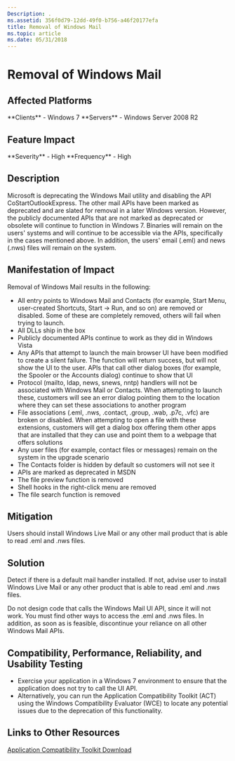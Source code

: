 ```yaml
---
Description: .
ms.assetid: 356f0d79-12dd-49f0-b756-a46f20177efa
title: Removal of Windows Mail
ms.topic: article
ms.date: 05/31/2018
---
```


# Removal of Windows Mail

## Affected Platforms

<dl> **Clients** - Windows 7  
**Servers** - Windows Server 2008 R2  
</dl>

## Feature Impact

<dl> **Severity** - High  
**Frequency** - High  
</dl>

## Description

Microsoft is deprecating the Windows Mail utility and disabling the API CoStartOutlookExpress. The other mail APIs have been marked as deprecated and are slated for removal in a later Windows version. However, the publicly documented APIs that are not marked as deprecated or obsolete will continue to function in Windows 7. Binaries will remain on the users' systems and will continue to be accessible via the APIs, specifically in the cases mentioned above. In addition, the users' email (.eml) and news (.nws) files will remain on the system.

## Manifestation of Impact

Removal of Windows Mail results in the following:

-   All entry points to Windows Mail and Contacts (for example, Start Menu, user-created Shortcuts, Start -> Run, and so on) are removed or disabled. Some of these are completely removed, others will fail when trying to launch.
-   All DLLs ship in the box
-   Publicly documented APIs continue to work as they did in Windows Vista
-   Any APIs that attempt to launch the main browser UI have been modified to create a silent failure. The function will return success, but will not show the UI to the user. APIs that call other dialog boxes (for example, the Spooler or the Accounts dialog) continue to show that UI
-   Protocol (mailto, ldap, news, snews, nntp) handlers will not be associated with Windows Mail or Contacts. When attempting to launch these, customers will see an error dialog pointing them to the location where they can set these associations to another program
-   File associations (.eml, .nws, .contact, .group, .wab, .p7c, .vfc) are broken or disabled. When attempting to open a file with these extensions, customers will get a dialog box offering them other apps that are installed that they can use and point them to a webpage that offers solutions
-   Any user files (for example, contact files or messages) remain on the system in the upgrade scenario
-   The Contacts folder is hidden by default so customers will not see it
-   APIs are marked as deprecated in MSDN
-   The file preview function is removed
-   Shell hooks in the right-click menu are removed
-   The file search function is removed

## Mitigation

Users should install Windows Live Mail or any other mail product that is able to read .eml and .nws files.

## Solution

Detect if there is a default mail handler installed. If not, advise user to install Windows Live Mail or any other product that is able to read .eml and .nws files.

Do not design code that calls the Windows Mail UI API, since it will not work. You must find other ways to access the .eml and .nws files. In addition, as soon as is feasible, discontinue your reliance on all other Windows Mail APIs.

## Compatibility, Performance, Reliability, and Usability Testing

-   Exercise your application in a Windows 7 environment to ensure that the application does not try to call the UI API.
-   Alternatively, you can run the Application Compatibility Toolkit (ACT) using the Windows Compatibility Evaluator (WCE) to locate any potential issues due to the deprecation of this functionality.

## Links to Other Resources

<dl>

[Application Compatibility Toolkit Download](https://go.microsoft.com/fwlink/p/?LinkId=526740)  
</dl>

 

 



